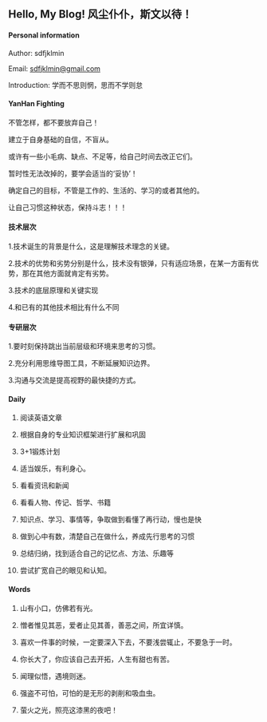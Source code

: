 
## Hello, My Blog! 风尘仆仆，斯文以待！

#### Personal information

Author: sdfjklmin

Email: sdfjklmin@gmail.com

Introduction: 学而不思则惘，思而不学则怠

#### YanHan Fighting

不管怎样，都不要放弃自己！

建立于自身基础的自信，不盲从。

或许有一些小毛病、缺点、不足等，给自己时间去改正它们。

暂时性无法改掉的，要学会适当的‘妥协’！

确定自己的目标，不管是工作的、生活的、学习的或者其他的。

让自己习惯这种状态，保持斗志！！！


#### 技术层次

1.技术诞生的背景是什么，这是理解技术理念的关键。

2.技术的优势和劣势分别是什么，技术没有银弹，只有适应场景，在某一方面有优势，那在其他方面就肯定有劣势。

3.技术的底层原理和关键实现

4.和已有的其他技术相比有什么不同

#### 专研层次

1.要时刻保持跳出当前层级和环境来思考的习惯。

2.充分利用思维导图工具，不断延展知识边界。

3.沟通与交流是提高视野的最快捷的方式。

#### Daily

1. 阅读英语文章

2. 根据自身的专业知识框架进行扩展和巩固

3. 3+1锻炼计划

4. 适当娱乐，有利身心。

5. 看看资讯和新闻

6. 看看人物、传记、哲学、书籍

7. 知识点、学习、事情等，争取做到看懂了再行动，慢也是快

8. 做到心中有数，清楚自己在做什么，养成先行思考的习惯

9. 总结归纳，找到适合自己的记忆点、方法、乐趣等

10. 尝试扩宽自己的眼见和认知。


#### Words

1. 山有小口，仿佛若有光。

2. 憎者惟见其恶，爱者止见其善，善恶之间，所宜详慎。

3. 喜欢一件事的时候，一定要深入下去，不要浅尝辄止，不要急于一时。

4. 你长大了，你应该自己去开拓，人生有甜也有苦。

5. 闻理似悟，遇境则迷。

6. 强盗不可怕，可怕的是无形的剥削和吸血虫。

7. 萤火之光，照亮这漆黑的夜吧！

